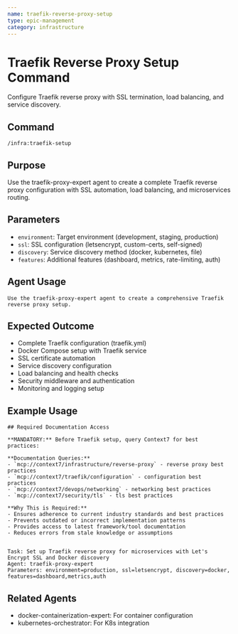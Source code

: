```yaml
---
name: traefik-reverse-proxy-setup
type: epic-management
category: infrastructure
---
```


# Traefik Reverse Proxy Setup Command

Configure Traefik reverse proxy with SSL termination, load balancing, and service discovery.

## Command
```
/infra:traefik-setup
```

## Purpose
Use the traefik-proxy-expert agent to create a complete Traefik reverse proxy configuration with SSL automation, load balancing, and microservices routing.

## Parameters
- `environment`: Target environment (development, staging, production)
- `ssl`: SSL configuration (letsencrypt, custom-certs, self-signed)
- `discovery`: Service discovery method (docker, kubernetes, file)
- `features`: Additional features (dashboard, metrics, rate-limiting, auth)

## Agent Usage
```
Use the traefik-proxy-expert agent to create a comprehensive Traefik reverse proxy setup.
```

## Expected Outcome
- Complete Traefik configuration (traefik.yml)
- Docker Compose setup with Traefik service
- SSL certificate automation
- Service discovery configuration
- Load balancing and health checks
- Security middleware and authentication
- Monitoring and logging setup

## Example Usage
```
## Required Documentation Access

**MANDATORY:** Before Traefik setup, query Context7 for best practices:

**Documentation Queries:**
- `mcp://context7/infrastructure/reverse-proxy` - reverse proxy best practices
- `mcp://context7/traefik/configuration` - configuration best practices
- `mcp://context7/devops/networking` - networking best practices
- `mcp://context7/security/tls` - tls best practices

**Why This is Required:**
- Ensures adherence to current industry standards and best practices
- Prevents outdated or incorrect implementation patterns
- Provides access to latest framework/tool documentation
- Reduces errors from stale knowledge or assumptions


Task: Set up Traefik reverse proxy for microservices with Let's Encrypt SSL and Docker discovery
Agent: traefik-proxy-expert
Parameters: environment=production, ssl=letsencrypt, discovery=docker, features=dashboard,metrics,auth
```

## Related Agents
- docker-containerization-expert: For container configuration
- kubernetes-orchestrator: For K8s integration